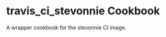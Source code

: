 travis_ci_stevonnie Cookbook
============================

A wrapper cookbook for the stevonnie CI image.
